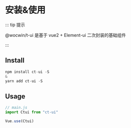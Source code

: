 # 安装&使用

::: tip 提示

@wocwin/t-ui 是基于 vue2 + Element-ui 二次封装的基础组件

:::

## Install

```js
npm install ct-ui -S
&
yarn add ct-ui -S
```

## Usage

```js
// main.js
import Ctui from "ct-ui"

Vue.use(Ctui)
```

